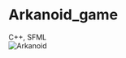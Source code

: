 # Arkanoid_game
C++, SFML <br>
![Arkanoid](https://user-images.githubusercontent.com/102912658/192833009-c32886bd-befe-48be-b7b7-b4c8bd0377a0.jpg)
